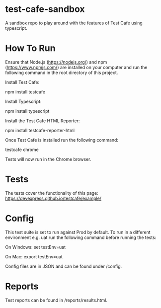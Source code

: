 # test-cafe-sandbox

A sandbox repo to play around with the features of Test Cafe using typescript.

# How To Run

Ensure that Node.js (https://nodejs.org/) and npm (https://www.npmjs.com/) 
are installed on your computer and run the following command in the root directory of this project.

Install Test Cafe:

npm install testcafe

Install Typescript:

npm install typescript

Install the Test Cafe HTML Reporter:

npm install testcafe-reporter-html

Once Test Cafe is installed run the following command:

testcafe chrome

Tests will now run in the Chrome browser.

# Tests

The tests cover the functionality of this page: https://devexpress.github.io/testcafe/example/

# Config

This test suite is set to run against Prod by default.
To run in a different environment e.g. uat run the following command before running the tests:

On Windows:
set testEnv=uat

On Mac:
export testEnv=uat

Config files are in JSON and can be found under /config.

# Reports

Test reports can be found in /reports/results.html.